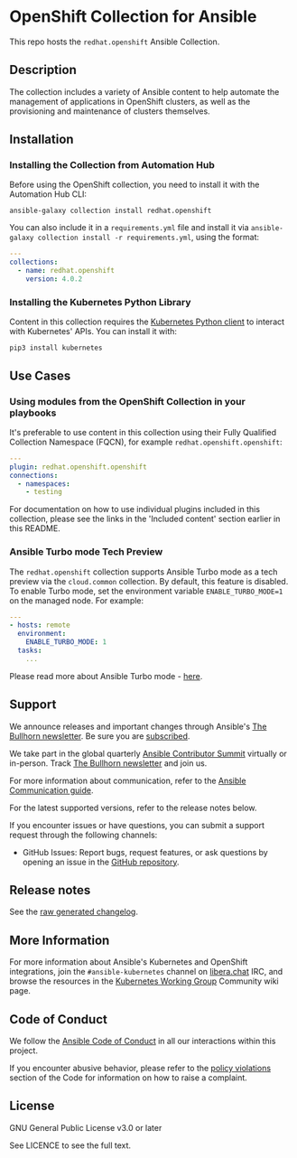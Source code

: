 # OpenShift Collection for Ansible

This repo hosts the `redhat.openshift` Ansible Collection.

## Description
The collection includes a variety of Ansible content to help automate the management of applications in OpenShift clusters, as well as the provisioning and maintenance of clusters themselves.


## Installation

### Installing the Collection from Automation Hub

Before using the OpenShift collection, you need to install it with the Automation Hub CLI:

    ansible-galaxy collection install redhat.openshift

You can also include it in a `requirements.yml` file and install it via `ansible-galaxy collection install -r requirements.yml`, using the format:

```yaml
---
collections:
  - name: redhat.openshift
    version: 4.0.2
```

### Installing the Kubernetes Python Library

Content in this collection requires the [Kubernetes Python client](https://pypi.org/project/kubernetes/) to interact with Kubernetes' APIs. You can install it with:

    pip3 install kubernetes

## Use Cases

### Using modules from the OpenShift Collection in your playbooks

It's preferable to use content in this collection using their Fully Qualified Collection Namespace (FQCN), for example `redhat.openshift.openshift`:

```yaml
---
plugin: redhat.openshift.openshift
connections:
  - namespaces:
    - testing
```

For documentation on how to use individual plugins included in this collection, please see the links in the 'Included content' section earlier in this README.

### Ansible Turbo mode Tech Preview

The `redhat.openshift` collection supports Ansible Turbo mode as a tech preview via the `cloud.common` collection. By default, this feature is disabled. To enable Turbo mode, set the environment variable `ENABLE_TURBO_MODE=1` on the managed node. For example:

```yaml
---
- hosts: remote
  environment:
    ENABLE_TURBO_MODE: 1
  tasks:
    ...
```

Please read more about Ansible Turbo mode - [here](https://github.com/ansible-collections/redhat.openshift/blob/main/docs/ansible_turbo_mode.rst).


## Support

<!--List available communication channels. In addition to channels specific to your collection, we also recommend to use the following ones.-->

We announce releases and important changes through Ansible's [The Bullhorn newsletter](https://github.com/ansible/community/wiki/News#the-bullhorn). Be sure you are [subscribed](https://eepurl.com/gZmiEP).

We take part in the global quarterly [Ansible Contributor Summit](https://github.com/ansible/community/wiki/Contributor-Summit) virtually or in-person. Track [The Bullhorn newsletter](https://eepurl.com/gZmiEP) and join us.

For more information about communication, refer to the [Ansible Communication guide](https://docs.ansible.com/ansible/devel/community/communication.html).

For the latest supported versions, refer to the release notes below.

If you encounter issues or have questions, you can submit a support request through the following channels:
 - GitHub Issues: Report bugs, request features, or ask questions by opening an issue in the [GitHub repository](https://github.com/openshift/redhat.openshift/).

## Release notes

See the [raw generated changelog](https://github.com/openshift/redhat.openshift/blob/main/CHANGELOG.rst).

## More Information

For more information about Ansible's Kubernetes and OpenShift integrations, join the `#ansible-kubernetes` channel on [libera.chat](https://libera.chat/) IRC, and browse the resources in the [Kubernetes Working Group](https://github.com/ansible/community/wiki/Kubernetes) Community wiki page.

## Code of Conduct

We follow the [Ansible Code of Conduct](https://docs.ansible.com/ansible/devel/community/code_of_conduct.html) in all our interactions within this project.

If you encounter abusive behavior, please refer to the [policy violations](https://docs.ansible.com/ansible/devel/community/code_of_conduct.html#policy-violations) section of the Code for information on how to raise a complaint.

## License

GNU General Public License v3.0 or later

See LICENCE to see the full text.
